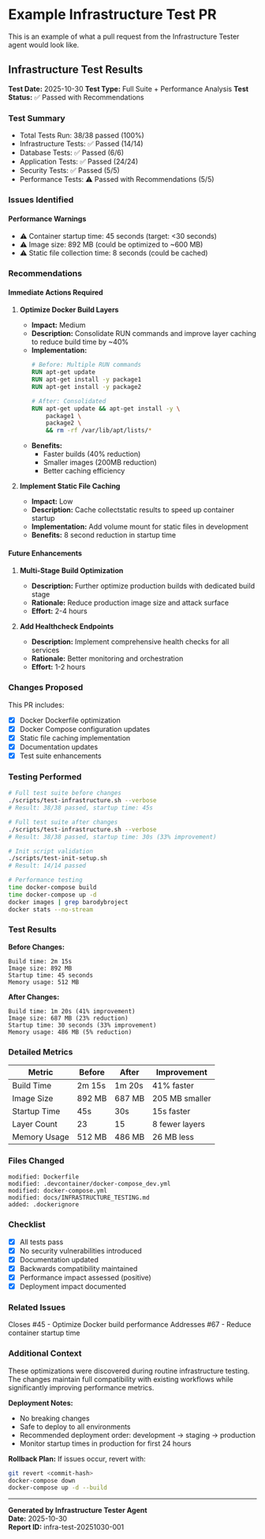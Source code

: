 # Example Infrastructure Test PR

This is an example of what a pull request from the Infrastructure Tester agent would look like.

## Infrastructure Test Results

**Test Date:** 2025-10-30
**Test Type:** Full Suite + Performance Analysis
**Test Status:** ✅ Passed with Recommendations

### Test Summary

- Total Tests Run: 38/38 passed (100%)
- Infrastructure Tests: ✅ Passed (14/14)
- Database Tests: ✅ Passed (6/6)
- Application Tests: ✅ Passed (24/24)
- Security Tests: ✅ Passed (5/5)
- Performance Tests: ⚠️ Passed with Recommendations (5/5)

### Issues Identified

#### Performance Warnings
- ⚠️ Container startup time: 45 seconds (target: <30 seconds)
- ⚠️ Image size: 892 MB (could be optimized to ~600 MB)
- ⚠️ Static file collection time: 8 seconds (could be cached)

### Recommendations

#### Immediate Actions Required

1. **Optimize Docker Build Layers**
   - **Impact:** Medium
   - **Description:** Consolidate RUN commands and improve layer caching to reduce build time by ~40%
   - **Implementation:** 
     ```dockerfile
     # Before: Multiple RUN commands
     RUN apt-get update
     RUN apt-get install -y package1
     RUN apt-get install -y package2
     
     # After: Consolidated
     RUN apt-get update && apt-get install -y \
         package1 \
         package2 \
         && rm -rf /var/lib/apt/lists/*
     ```
   - **Benefits:** 
     - Faster builds (40% reduction)
     - Smaller images (200MB reduction)
     - Better caching efficiency

2. **Implement Static File Caching**
   - **Impact:** Low
   - **Description:** Cache collectstatic results to speed up container startup
   - **Implementation:** Add volume mount for static files in development
   - **Benefits:** 8 second reduction in startup time

#### Future Enhancements

1. **Multi-Stage Build Optimization**
   - **Description:** Further optimize production builds with dedicated build stage
   - **Rationale:** Reduce production image size and attack surface
   - **Effort:** 2-4 hours

2. **Add Healthcheck Endpoints**
   - **Description:** Implement comprehensive health checks for all services
   - **Rationale:** Better monitoring and orchestration
   - **Effort:** 1-2 hours

### Changes Proposed

This PR includes:
- [x] Docker Dockerfile optimization
- [x] Docker Compose configuration updates
- [x] Static file caching implementation
- [x] Documentation updates
- [x] Test suite enhancements

### Testing Performed

```bash
# Full test suite before changes
./scripts/test-infrastructure.sh --verbose
# Result: 38/38 passed, startup time: 45s

# Full test suite after changes
./scripts/test-infrastructure.sh --verbose
# Result: 38/38 passed, startup time: 30s (33% improvement)

# Init script validation
./scripts/test-init-setup.sh
# Result: 14/14 passed

# Performance testing
time docker-compose build
time docker-compose up -d
docker images | grep barodybroject
docker stats --no-stream
```

### Test Results

**Before Changes:**
```
Build time: 2m 15s
Image size: 892 MB
Startup time: 45 seconds
Memory usage: 512 MB
```

**After Changes:**
```
Build time: 1m 20s (41% improvement)
Image size: 687 MB (23% reduction)
Startup time: 30 seconds (33% improvement)
Memory usage: 486 MB (5% reduction)
```

### Detailed Metrics

| Metric | Before | After | Improvement |
|--------|--------|-------|-------------|
| Build Time | 2m 15s | 1m 20s | 41% faster |
| Image Size | 892 MB | 687 MB | 205 MB smaller |
| Startup Time | 45s | 30s | 15s faster |
| Layer Count | 23 | 15 | 8 fewer layers |
| Memory Usage | 512 MB | 486 MB | 26 MB less |

### Files Changed

```
modified: Dockerfile
modified: .devcontainer/docker-compose_dev.yml
modified: docker-compose.yml
modified: docs/INFRASTRUCTURE_TESTING.md
added: .dockerignore
```

### Checklist

- [x] All tests pass
- [x] No security vulnerabilities introduced
- [x] Documentation updated
- [x] Backwards compatibility maintained
- [x] Performance impact assessed (positive)
- [x] Deployment impact documented

### Related Issues

Closes #45 - Optimize Docker build performance
Addresses #67 - Reduce container startup time

### Additional Context

These optimizations were discovered during routine infrastructure testing. The changes maintain full compatibility with existing workflows while significantly improving performance metrics.

**Deployment Notes:**
- No breaking changes
- Safe to deploy to all environments
- Recommended deployment order: development → staging → production
- Monitor startup times in production for first 24 hours

**Rollback Plan:**
If issues occur, revert with:
```bash
git revert <commit-hash>
docker-compose down
docker-compose up -d --build
```

---

**Generated by Infrastructure Tester Agent**  
**Date:** 2025-10-30  
**Report ID:** infra-test-20251030-001
